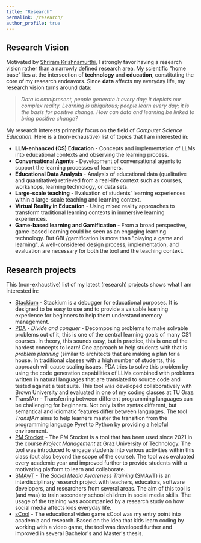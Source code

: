 ```yaml
---
title: "Research"
permalink: /research/
author_profile: true
---
```


## Research Vision
Motivated by [Shriram Krishnamurthi](https://cs.brown.edu/~sk/), I strongly favor having a research vision rather than a narrowly defined research area. My scientific "home base" lies at the intersection of  **technology** and **education**, constituting the core of my research endeavors. Since **data** affects my everyday life, my research vision turns around data:

> *Data is omnipresent, people generate it every day; it depicts our complex reality.
> Learning is ubiquitous; people learn every day; it is the basis for positive change.
> How can data and learning be linked to bring positive change?*

My research interests primarily focus on the field of _Computer Science Education_. Here is a (non-exhaustive) list of topics that I am interested in:
 
- **LLM-enhanced (CS) Education** - Concepts and implementation of LLMs into educational contexts and observing the learning process. 
- **Conversational Agents** - Development of conversational agents to support the learning processes of learners.
- **Educational Data Analysis** - Analysis of educational data (qualitative and quantitative) retrieved from a real-life context such as courses, workshops, learning technology, or data sets.
- **Large-scale teaching** - Evaluation of students' learning experiences within a large-scale teaching and learning context.
- **Virtual Reality in Education** - Using mixed reality approaches to transform traditional learning contexts in immersive learning experiences. 
- **Game-based learning and Gamification** - From a broad perspective, game-based learning could be seen as an engaging learning technology. But GBL/gamification is more than "playing a game and learning". A well-considered design process, implementation, and evaluation are necessary for both the tool and the teaching context.

## Research projects

This (non-exhaustive) list of my latest (research) projects shows what I am interested in:

- [Stackium](https://stack.juli.zip/) - Stackium is a debugger for educational purposes. It is designed to be easy to use and to provide a valuable learning experience for beginners to help them understand memory management.
- [PDA](https://github.com/xstone93/atlas/) - *Divide and conquer* - Decomposing problems to make solvable problems out of it, this is one of the central learning goals of many CS1 courses. In theory, this sounds easy, but in practice, this is one of the hardest concepts to learn! One approach to help students with that is *problem planning* (similar to architects that are making a plan for a house. In traditional classes with a high number of students, this approach will cause scaling issues. PDA tries to solve this problem by using the code generation capabilities of LLMs combined with problems written in natural languages that are translated to source code and tested against a test suite. This tool was developed collaboratively with Brown University and evaluated in one of my coding classes at TU Graz.
- TransfArr - Transferring between different programming languages can be challenging for beginners. Not only is the syntax different, but semantical and idiomatic features differ between languages. The tool *TransfArr* aims to help learners master the transition from the programming language Pyret to Python by providing a helpful environment. 
- [PM Stocket](https://pm-stocket.at/) - The PM Stocket is a tool that has been used since 2021 in the course *Project Management* at Graz University of Technology. The tool was introduced to engage students into various activities within this class (but also beyond the scope of the course). The tool was evaluated every academic year and improved further to provide students with a motivating platform to learn and collaborate.
- [SMAwT](https://smawt.codislabgraz.org/) - The *Social Media Awareness Training* (SMAwT) is an interdisciplinary research project with teachers, educators, software developers, and researchers from several areas. The aim of this tool is (and was) to train secondary school children in social media skills. The usage of the training was accompanied by a research study on how social media affects kids everyday life. 
- [sCool](https://scool.codislabgraz.org/) - The educational video game sCool was my entry point into academia and research. Based on the idea that kids learn coding by working with a video game, the tool was developed further and improved in several Bachelor's and Master's thesis.